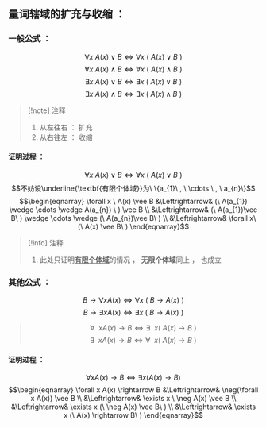 ## 量词辖域的扩充与收缩 ：
### 一般公式 ：
$$\forall x \ A(x) \vee B \Leftrightarrow \forall x\ (\ A(x) \vee B\ )$$
$$\forall x \ A(x) \wedge B \Leftrightarrow \forall x\ (\ A(x) \wedge B\ )$$
$$\exists x \ A(x) \vee B \Leftrightarrow \exists x \ (\ A(x) \vee B\ )$$
$$\exists x \ A(x) \wedge B \Leftrightarrow \exists x\ (\ A(x) \wedge B\ )$$

> [!note] 注释
> 1. 从左往右 ： 扩充
> 2. 从右往左 ： 收缩

#### 证明过程 ：


$$\forall x \ A(x) \vee B \Leftrightarrow \forall x\ (\ A(x) \vee B\ )$$
$$不妨设\underline{\textbf{有限个体域}}为\ \{a_{1}\ , \ \cdots \ , \ a_{n}\}$$
$$\begin{eqnarray}
\forall x \ A(x) \vee B 
&\Leftrightarrow& (\ A(a_{1}) \wedge \cdots \wedge A(a_{n}) \ ) \vee B \\
&\Leftrightarrow& (\ A(a_{1})\vee B\ ) \wedge \cdots \wedge (\ A(a_{n})\vee B\ ) \\
&\Leftrightarrow& \forall x\ (\ A(x) \vee B\ )
\end{eqnarray}$$
> [!info] 注释
> 1. 此处只证明<u>**有限个体域**</u>的情况 ， **无限个体域**同上 ， 也成立 


### 其他公式 ：
$$B \rightarrow \forall x A(x) \Leftrightarrow \forall x \ (\ B \rightarrow A(x)\ )$$
$$ B \rightarrow \exists x A(x) \Leftrightarrow \exists x \ (\ B \rightarrow A(x)\
 )$$

>  $$\forall \ \ xA(x) \rightarrow B \Leftrightarrow \exists \ \ x(\ A(x)\rightarrow B\ )$$
>  $$ \exists \ \ xA(x) \rightarrow B \Leftrightarrow \forall \ \ x(\ A(x) \rightarrow B\ )$$

#### 证明过程 ：
$$\forall x A(x) \rightarrow B \Leftrightarrow \exists x(A(x) \rightarrow B)$$
$$\begin{eqnarray}
\forall x A(x) \rightarrow B 
&\Leftrightarrow& \neg(\forall x A(x)) \vee B \\
&\Leftrightarrow& \exists x \ \neg A(x) \vee B \\
&\Leftrightarrow& \exists x (\ \neg A(x) \vee B\ ) \\
&\Leftrightarrow& \exists x (\ A(x) \rightarrow B\ )
\end{eqnarray}$$